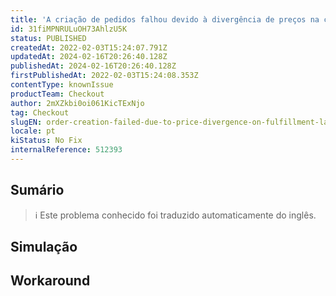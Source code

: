 ```yaml
---
title: 'A criação de pedidos falhou devido à divergência de preços na camada de cumprimento'
id: 31fiMPNRULuOH73AhlzU5K
status: PUBLISHED
createdAt: 2022-02-03T15:24:07.791Z
updatedAt: 2024-02-16T20:26:40.128Z
publishedAt: 2024-02-16T20:26:40.128Z
firstPublishedAt: 2022-02-03T15:24:08.353Z
contentType: knownIssue
productTeam: Checkout
author: 2mXZkbi0oi061KicTExNjo
tag: Checkout
slugEN: order-creation-failed-due-to-price-divergence-on-fulfillment-layer
locale: pt
kiStatus: No Fix
internalReference: 512393
---
```


## Sumário

>ℹ️ Este problema conhecido foi traduzido automaticamente do inglês.



## Simulação



## Workaround



